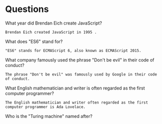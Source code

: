 # Questions

What year did Brendan Eich create JavaScript?

```
Brendan Eich created JavaScript in 1995 .
```

What does "ES6" stand for?

```
"ES6" stands for ECMAScript 6, also known as ECMAScript 2015. 
```

What company famously used the phrase "Don't be evil" in their code of conduct?

```
The phrase "Don't be evil" was famously used by Google in their code of conduct. 
```

What English mathematician and writer is often regarded as the first computer programmer?

```
The English mathematician and writer often regarded as the first computer programmer is Ada Lovelace.
```

Who is the "Turing machine" named after?

```

```
